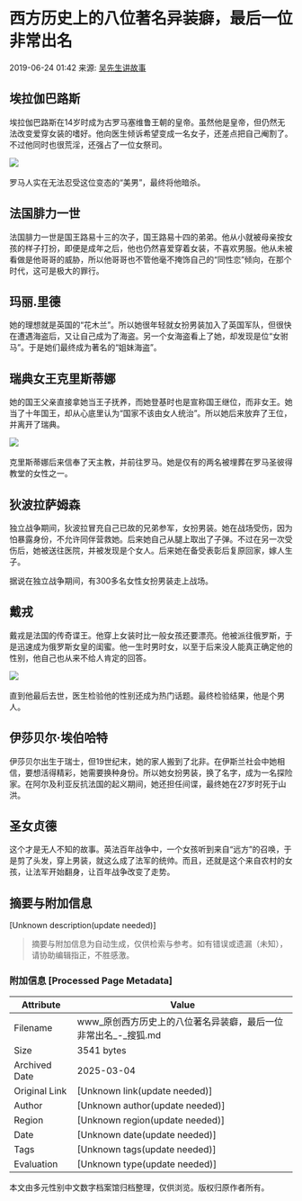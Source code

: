 # 西方历史上的八位著名异装癖，最后一位非常出名

2019-06-24 01:42 来源: [吴先生讲故事](https://www.sohu.com/a/322513823_100182082?spm=smpc.content-abroad.content.1.1737571804653X117jWG)

## 埃拉伽巴路斯

埃拉伽巴路斯在14岁时成为古罗马塞维鲁王朝的皇帝。虽然他是皇帝，但仍然无法改变爱穿女装的嗜好。他向医生倾诉希望变成一名女子，还差点把自己阉割了。不过他同时也很荒淫，还强占了一位女祭司。

![](http://5b0988e595225.cdn.sohucs.com/images/20190624/088ed0f47a6544d8be7f388bd7191e88.jpeg)​

罗马人实在无法忍受这位变态的“美男”，最终将他暗杀。

## 法国腓力一世

法国腓力一世是国王路易十三的次子，国王路易十四的弟弟。他从小就被母亲按女孩的样子打扮，即便是成年之后，他也仍然喜爱穿着女装，不喜欢男服。他从未被看做是他哥哥的威胁，所以他哥哥也不管他毫不掩饰自己的“同性恋”倾向，在那个时代，这可是极大的罪行。

## 玛丽.里德

她的理想就是英国的“花木兰”。所以她很年轻就女扮男装加入了英国军队，但很快在遭遇海盗后，又让自己成为了海盗。另一个女海盗看上了她，却发现是位“女驸马”。于是她们最终成为著名的“姐妹海盗”。

## 瑞典女王克里斯蒂娜

她的国王父亲直接拿她当王子抚养，而她登基时也是宣称国王继位，而非女王。她当了十年国王，却从心底里认为“国家不该由女人统治”。所以她后来放弃了王位，并离开了瑞典。

![](http://5b0988e595225.cdn.sohucs.com/images/20190624/24dfbf52c09c4353887dbfe17a77837a.jpeg)​

克里斯蒂娜后来信奉了天主教，并前往罗马。她是仅有的两名被埋葬在罗马圣彼得教堂的女性之一。

## 狄波拉萨姆森

独立战争期间，狄波拉冒充自己已故的兄弟参军，女扮男装。她在战场受伤，因为怕暴露身份，不允许同伴营救她。后来她自己从腿上取出了子弹。不过在另一次受伤后，她被送往医院，并被发现是个女人。后来她在备受表彰后复原回家，嫁人生子。

据说在独立战争期间，有300多名女性女扮男装走上战场。

## 戴戎

戴戎是法国的传奇谍王。他穿上女装时比一般女孩还要漂亮。他被派往俄罗斯，于是迅速成为俄罗斯女皇的闺蜜。他一生时男时女，以至于后来没人能真正确定他的性别，他自己也从来不给人肯定的回答。

![](http://5b0988e595225.cdn.sohucs.com/images/20190624/13a46b76774f4daa9e03665586f52d45.jpeg)​

直到他最后去世，医生检验他的性别还成为热门话题。最终检验结果，他是个男人。

## 伊莎贝尔·埃伯哈特

伊莎贝尔出生于瑞士，但19世纪末，她的家人搬到了北非。在伊斯兰社会中她相信，要想活得精彩，她需要换种身份。所以她女扮男装，换了名字，成为一名探险家。在阿尔及利亚反抗法国的起义期间，她还担任间谍，最终她在27岁时死于山洪。

## 圣女贞德

这个才是无人不知的故事。英法百年战争中，一个女孩听到来自“远方”的召唤，于是剪了头发，穿上男装，就这么成了法军的统帅。而且，还就是这个来自农村的女孩，让法军开始翻身，让百年战争改变了走势。
<!-- tcd_original_link https://www.sohu.com/a/322513823_100182082 -->


## 摘要与附加信息

<!-- tcd_abstract -->
[Unknown description(update needed)]
<!-- tcd_abstract_end -->

> 摘要与附加信息为自动生成，仅供检索与参考。如有错误或遗漏（未知），请协助编辑指正，不胜感激。

### 附加信息 [Processed Page Metadata]

| Attribute       | Value                                  |
|-----------------|----------------------------------------|
| Filename        | www_原创西方历史上的八位著名异装癖，最后一位非常出名_-_搜狐.md                             |
| Size            | 3541 bytes                           |
| Archived Date   | 2025-03-04                             |
| Original Link   | [Unknown link(update needed)]                       |
| Author          | [Unknown author(update needed)]                               |
| Region          | [Unknown region(update needed)]                               |
| Date            | [Unknown date(update needed)]                                 |
| Tags            | [Unknown tags(update needed)]                                 |
| Evaluation            | [Unknown type(update needed)]                                 |
<!-- tcd_table_end -->

本文由多元性别中文数字档案馆归档整理，仅供浏览。版权归原作者所有。
